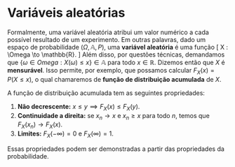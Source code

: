 # Variáveis aleatórias

Formalmente, uma variável aleatória atribui um valor numérico a cada possível resultado de um experimento.
Em outras palavras, dado um espaço de probabilidade $(\Omega, \mathbb{A}, P)$, uma **variável aleatória** é uma função
\[
X : \Omega \to \mathbb{R}.
\]
Além disso, por questões técnicas, demandamos que $\{\omega \in Omega : X(\omega) \le x\} \in \mathbb{A}$ para todo $x \in \mathbb{R}$. 
Dizemos então que $X$ é **mensurável**.
Isso permite, por exemplo, que possamos calcular $F_X(x) = P(X \le x)$, o qual chamaremos de **função de distribuição acumulada** de $X$.

A função de distribuição acumulada tem as seguintes propriedades:

1. **Não decrescente:** $x \le y \implies F_X(x) \le F_X(y)$.
2. **Continuidade a direita:** se $x_n \to x$ e $x_n \ge x$ para todo $n$, temos que $F_X(x_n) \to F_X(x)$.
3. **Limites:** $F_X(-\infty) = 0$ e $F_X(\infty) = 1$.

Essas propriedades podem ser demonstradas a partir das propriedades da probabilidade.